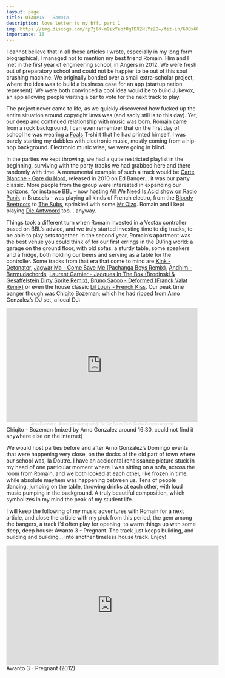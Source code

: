 ```yaml
---
layout: page
title: OTAD#16 - Romain
description: love letter to my bff, part 1
img: https://img.discogs.com/hp7j6K-m9ixYeof0gTDX2NlYzZ8=/fit-in/600x600/filters:strip_icc():format(jpeg):mode_rgb():quality(90)/discogs-images/R-3352210-1393668891-6829.jpeg.jpg
importance: 16
---
```


I cannot believe that in all these articles I wrote, especially in my long form biographical, I managed not to mention my best friend Romain. Him and I met in the first year of engineering school, in Angers in 2012. We were fresh out of preparatory school and could not be happier to be out of this soul crushing machine. We originally bonded over a small extra-scholar project, where the idea was to build a business case for an app (startup nation represent). We were both convinced a cool idea would be to build Jukevox, an app allowing people visiting a bar to vote for the next track to play.

The project never came to life, as we quickly discovered how fucked up the entire situation around copyright laws was (and sadly still is to this day). Yet, our deep and continued relationship with music was born. Romain came from a rock background, I can even remember that on the first day of school he was wearing a [Foals](https://youtu.be/eYoINidnLRQ) T-shirt that he had printed himself. I was barely starting my dabbles with electronic music, mostly coming from a hip-hop background. Electronic music wise, we were going in blind.

In the parties we kept throwing, we had a quite restricted playlist in the beginning, surviving with the party tracks we had grabbed here and there randomly with time. A monumental example of such a track would be [Carte Blanche - Gare du Nord](https://youtu.be/PVv_pVsTXyQ), released in 2010 on Ed Banger... it was our party classic. More people from the group were interested in expanding our horizons, for instance BBL - now hosting [All We Need Is Acid show on Radio Panik](https://www.radiopanik.org/emissions/all-we-need-is-acid/) in Brussels - was playing all kinds of French electro, from the [Bloody Beetroots](https://youtu.be/qiOfQLhmmcI) to [The Subs](https://youtu.be/aEdPOn0HmdQ), sprinkled with some [Mr Oizo](https://youtu.be/qmsbP13xu6k). Romain and I kept playing [Die Antwoord](https://youtu.be/8Uee_mcxvrw) too… anyway.

Things took a different turn when Romain invested in a Vestax controller based on BBL’s advice, and we truly started investing time to dig tracks, to be able to play sets together. In the second year, Romain’s apartment was the best venue you could think of for our first errings in the DJ’ing world: a garage on the ground floor, with old sofas, a sturdy table, some speakers and a fridge, both holding our beers and serving as a table for the controller. Some tracks from that era that come to mind are [Kink - Detonator](https://youtu.be/I0MiH6c7Kts), [Jagwar Ma - Come Save Me (Pachanga Boys Remix)](https://youtu.be/z2-4XtD5dV8), [Andhim - Bermudachords](https://youtu.be/ePf27Klqikc), [Laurent Garnier - Jacques In The Box (Brodinski & Gesaffelstein Dirty Sprite Remix)](https://youtu.be/cwzLgRAisu4), [Bruno Sacco - Deformed (Franck Valat Remix)](https://youtu.be/3uatuT5A1m0) or even the house classic [Lil Louis - French Kiss](https://youtu.be/3Y8w2W1uy2A). Our peak time banger though was Chiqito Bozeman; which he had ripped from Arno Gonzalez’s DJ set, a local DJ:

<div style="text-align: center;">
  <iframe width="100%" height="300" scrolling="no" frameborder="no" allow="autoplay" src="https://w.soundcloud.com/player/?url=https%3A//api.soundcloud.com/tracks/131660286&color=%23ff5500&auto_play=false&hide_related=false&show_comments=true&show_user=true&show_reposts=false&show_teaser=true&visual=true"></iframe><div style="font-size: 10px; color: #cccccc;line-break: anywhere;word-break: normal;overflow: hidden;white-space: nowrap;text-overflow: ellipsis; font-family: Interstate,Lucida Grande,Lucida Sans Unicode,Lucida Sans,Garuda,Verdana,Tahoma,sans-serif;font-weight: 100;"><a href="https://soundcloud.com/arnogonzalez" title="Arno Gonzalez" target="_blank" style="color: #cccccc; text-decoration: none;">Arno Gonzalez</a> · <a href="https://soundcloud.com/arnogonzalez/arno-gonzalez-dj-set-tic-tac" title="Arno Gonzalez dj set @ Tic Tac Boum Club (Radio Campus Angers)" target="_blank" style="color: #cccccc; text-decoration: none;">Arno Gonzalez dj set @ Tic Tac Boum Club (Radio Campus Angers)</a></div>
</div>

<div class="caption">
    Chiqito - Bozeman (mixed by Arno Gonzalez around 16:30, could not find it anywhere else on the internet)
</div>


We would host parties before and after Arno Gonzalez’s Domingo events that were happening very close, on the docks of the old part of town where our school was, la Doutre. I have an accidental renaissance picture stuck in my head of one particular moment where I was sitting on a sofa, across the room from Romain, and we both looked at each other, like frozen in time, while absolute mayhem was happening between us. Tens of people dancing, jumping on the table, throwing drinks at each other, with loud music pumping in the background. A truly beautiful composition, which symbolizes in my mind the peak of my student life.

I will keep the following of my music adventures with Romain for a next article, and close the article with my pick from this period, the gem among the bangers, a track I’d often play for opening, to warm things up with some deep, deep house: Awanto 3 - Pregnant. The track just keeps building, and building and building...  into another timeless house track. Enjoy!

<div style="text-align: center;"> <iframe width="560" height="315" src="https://www.youtube.com/embed/SLRTNDlpLjk" frameborder="0" allow="accelerometer; autoplay; encrypted-media; gyroscope; picture-in-picture" allowfullscreen></iframe> </div>

<div class="caption">
    Awanto 3 - Pregnant (2012)
</div>
